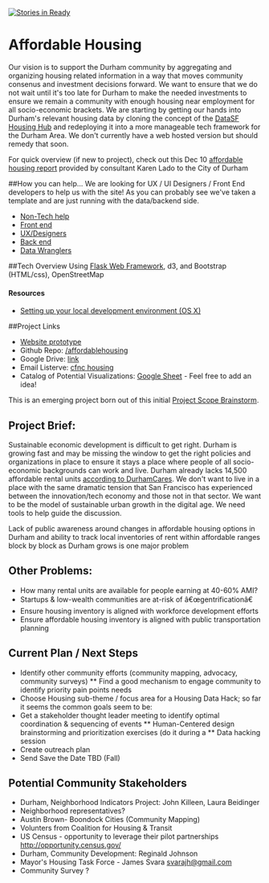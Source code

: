 <!-- -->
[![Stories in Ready](https://badge.waffle.io/codefordurham/affordablehousing.png?label=Ready)](https://waffle.io/codefordurham/affordablehousing)

# Affordable Housing

Our vision is to support the Durham community by aggregating and organizing housing related information in a way that moves community consenus and investment decisions forward. We want to ensure that we do not wait until it's too late for Durham to make the needed investments to ensure we remain a community with enough housing near employment for all socio-economic brackets. We are starting by getting our hands into Durham's relevant housing data by cloning the concept of the [DataSF Housing Hub](http://housing.datasf.org/data-browser/) and redeploying it into a more manageable tech framework for the Durham Area. We don't currently have a web hosted version but should remedy that soon.

For quick overview (if new to project), check out this Dec 10 [affordable housing report](http://www.durhamnc.gov/agendas_new/2015/cws20151221/10833_PRESENTATION_ENTERPRISE_PRESENTATION_381541_671480.PDF) provided by consultant Karen Lado to the City of Durham

##How you can help...
We are looking for UX / UI Designers / Front End developers to help us with the site! As you can probably see we've taken a template and are just running with the data/backend side.
* [Non-Tech help](https://waffle.io/codefordurham/affordablehousing?label=Non-Tech)
* [Front end](https://waffle.io/codefordurham/affordablehousing?label=Front-End)
* [UX/Designers](https://waffle.io/codefordurham/affordablehousing?label=UX)
* [Back end](https://waffle.io/codefordurham/affordablehousing?label=Back-End)
* [Data Wranglers](https://waffle.io/codefordurham/affordablehousing?label=Data-Wrangling)

##Tech Overview
Using [Flask Web Framework](https://www.fullstackpython.com/flask.html), d3, and Bootstrap (HTML/css), OpenStreetMap

#### Resources

 * [Setting up your local development environment (OS X)](https://github.com/codefordurham/affordablehousing/wiki/Setting-up-your-local-development-environment-(OS-X))

##Project Links
* [Website prototype](http://affordablehousing.pythonanywhere.com/)
* Github Repo: [/affordablehousing](https://github.com/codefordurham/affordablehousing)
* Google Drive: [link](https://drive.google.com/open?id=0B-grTxZ2aMjEbThCNnNPSWU5NTA)
* Email Listerve: [cfnc housing](https://groups.google.com/forum/#!forum/cfnc_housing)
* Catalog of Potential Visualizations: [Google Sheet](https://docs.google.com/spreadsheets/d/1yjvVzBikWil_PxPg786eb2ON4RgsG23jjXjF4BBDxEA/edit?usp=sharing) - Feel free to add an idea!

This is an emerging project born out of this initial [Project Scope Brainstorm](https://docs.google.com/document/d/1bfjVL8-oBa3JkihRLWpDK6rIZHQ48Gc3Zxy5rM1ch4A/edit).

## Project Brief:

Sustainable economic development is difficult to get right. Durham is growing fast and may be missing the window to get the right policies and organizations in place to ensure it stays a place where people of all socio-economic backgrounds can work and live. Durham already lacks 14,500 affordable rental units [according to DurhamCares](http://www.durhamcares.org/portfolio/affordable-housing-infographic). We don't want to live in a place with the same dramatic tension that San Francisco has experienced between the innovation/tech economy and those not in that sector. We want to be the model of sustainable urban growth in the digital age. We need tools to help guide the discussion.

Lack of public awareness around changes in affordable housing options in Durham and ability to track local inventories of rent within affordable ranges block by block as Durham grows is one major problem

## Other Problems:

* How many rental units are available for people earning at 40-60% AMI?
* Startups & low-wealth communities are at-risk of â€œgentrificationâ€ 
* Ensure housing inventory is aligned with workforce development efforts
* Ensure affordable housing inventory is aligned with public transportation planning

## Current Plan / Next Steps
* Identify other community efforts (community mapping, advocacy, community surveys)
** Find a good mechanism to engage community to identify priority pain points needs
* Choose Housing sub-theme / focus area for a Housing Data Hack; so far it seems the common goals seem to be: 
* Get a stakeholder thought leader meeting to identify optimal coordination & sequencing of events
** Human-Centered design brainstorming and prioritization exercises (do it during a 
** Data hacking session
* Create outreach plan
* Send Save the Date TBD (Fall)

## Potential Community Stakeholders
* Durham, Neighborhood Indicators Project: John Killeen, Laura Beidinger
* Neighborhood representatives?
* Austin Brown- Boondock Cities (Community Mapping)
* Volunters from Coalition for Housing & Transit
* US Census - opportunity to leverage their pilot partnerships http://opportunity.census.gov/
* Durham, Community Development: Reginald Johnson
* Mayor's Housing Task Force - James Svara <svarajh@gmail.com>
* Community Survey ?
